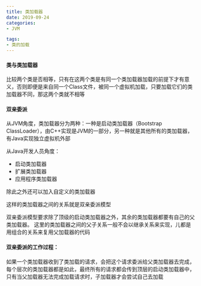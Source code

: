 ```yaml
---
title: 类加载器
date: 2019-09-24
categories: 
- JVM

tags:
- 类的加载
---
```


#### 类与类加载器
比较两个类是否相等，只有在这两个类是有同一个类加载器加载的前提下才有意义，否则即便是来自同一个Class文件，被同一个虚拟机加载，只要加载它们的类加载器不同，那这两个类就不相等

#### 双亲委派

从JVM角度，类加载器分为两种：一种是启动类加载器（Bootstrap ClassLoader），由C++实现是JVM的一部分，另一种就是其他所有的类加载器，有Java实现独立虚拟机外部

<!--more-->

从Java开发人员角度：
- 启动类加载器
- 扩展类加载器
- 应用程序类加载器

除此之外还可以加入自定义的类加载器

这样的类加载器之间的关系就是双亲委派模型

双亲委派模型要求除了顶级的启动类加载器之外，其余的类加载器都要有自己的父类加载器。 这里的类加载器之间的父子关系一般不会以继承关系来实现，儿都是用组合的关系来复用父加载器的代码

#### 双亲委派的工作过程：
如果一个类加载器收到了类加载的请求，会把这个请求委派给父类加载器去完成，每个层次的类加载器都是如此，最终所有的请求都会传到顶层的启动类加载器中，只有当父加载器无法完成加载请求时，子加载器才会尝试自己去加载